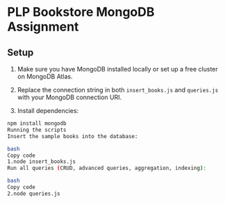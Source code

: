 # PLP Bookstore MongoDB Assignment

## Setup

1. Make sure you have MongoDB installed locally or set up a free cluster on MongoDB Atlas.

2. Replace the connection string in both `insert_books.js` and `queries.js` with your MongoDB connection URI.

3. Install dependencies:

```bash
npm install mongodb
Running the scripts
Insert the sample books into the database:

bash
Copy code
1.node insert_books.js
Run all queries (CRUD, advanced queries, aggregation, indexing):

bash
Copy code
2.node queries.js
